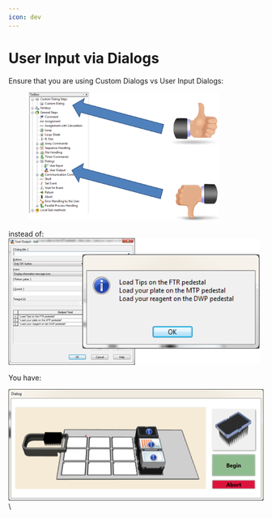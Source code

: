 ```yaml
---
icon: dev
---
```


# User Input via Dialogs

Ensure that you are using Custom Dialogs vs User Input Dialogs:

<figure><img src="../../../.gitbook/assets/image (3) (1).png" alt="" width="375"><figcaption></figcaption></figure>

instead of:\
![](<../../../.gitbook/assets/image (62).png>)

You have:

![](<../../../.gitbook/assets/image (64).png>)\
\
